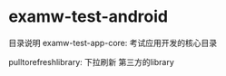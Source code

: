 examw-test-android
==================
目录说明
examw-test-app-core: 考试应用开发的核心目录

pulltorefreshlibrary:	下拉刷新 第三方的library
